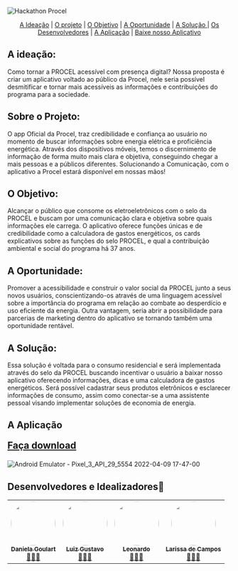 ![Hackathon Procel](https://user-images.githubusercontent.com/95032107/162594797-11bbe98d-b7a4-4f9d-baf5-8716a4a36b49.png)

<div id="inicio" align=center>
  <a href="#ideia">A Ideação</a> |
  <a href="#descricao">O projeto</a> |
  <a href="#objetivo">O Objetivo</a> |
  <a href="#oportunidade">A Oportunidade</a>  |
  <a href="#solucao">A Solução </a> |
  <a href="#grupo">Os Desenvolvedores</a> |
  <a href="#apk">A Aplicação</a> |
  <a href="#download">Baixe nosso Aplicativo</a> 
</div>
<h4 align="center">
  
<h2 id="ideia">A ideação: </h2>
Como tornar a PROCEL acessível com presença digital?
Nossa proposta é criar um aplicativo voltado ao público da Procel, nele seria possível desmitificar e tornar mais acessíveis as informações e contribuições do programa para a sociedade.

<h2 id="descricao">Sobre o Projeto:</h2>
O app Oficial da Procel, traz credibilidade e confiança ao usuário no momento de buscar informações sobre energia elétrica e proficiência energética. Através dos dispositivos móveis, temos o discernimento de informação de forma muito mais clara e objetiva, conseguindo chegar a mais pessoas e a públicos diferentes. Solucionando a Comunicação, com o aplicativo a Procel estará disponível em nossas mãos!


<h2 id="objetivo">O Objetivo:</h2>
Alcançar o público que consome os eletroeletrônicos com o selo da PROCEL e buscam por uma comunicação clara e objetiva sobre quais informações ele carrega. O aplicativo oferece funções únicas e de credibilidade como a calculadora de gastos energéticos, os cards explicativos sobre as funções do selo PROCEL, e qual a contribuição ambiental e social do programa há 37 anos.

<h2 id="oportunidade">A Oportunidade:</h2>
Promover a acessibilidade e construir o valor social da PROCEL junto a seus novos usuários, conscientizando-os através de uma linguagem acessível sobre a importância do programa em relação ao combate ao desperdício e uso eficiente da energia. Outra vantagem, seria abrir a possibilidade para parcerias de marketing dentro do aplicativo se tornando também uma oportunidade rentável.       

  <h2 id="solucao">A Solução: </h2>

Essa solução é voltada para o consumo residencial e será implementada através do selo da PROCEL buscando incentivar o usuário a baixar nosso aplicativo oferecendo informações, dicas e uma calculadora de gastos energéticos. Será possível cadastrar seus produtos eletrônicos e esclarecer informações de consumo, assim como conectar-se a uma assistente pessoal visando implementar soluções de economia de energia.
 
 <h2 id="apk">A Aplicação  <p id="download"><a href="https://drive.google.com/file/d/1N_al-Y8vp9tdn5VYvzF7lh4vAgEJzx2Z/view?usp=sharing">Faça download</a> </p></h2>  
  
  ![Android Emulator - Pixel_3_API_29_5554 2022-04-09 17-47-00](https://user-images.githubusercontent.com/95032107/162594915-071bb64c-b923-4d88-ae99-f260150bec6f.gif)


  <h2 id="grupo">Desenvolvedores e Idealizadores🥇</h2> 
 <table>
  <tr>
    <div align="center">
    <td align="center"><a href="https://github.com/danigoulart"><img style="border-radius: 50%;" src="https://user-images.githubusercontent.com/99820984/160393528-c5adc486-e25d-41af-98b0-1f3b00cee752.jpeg" width="100px;" alt=""/><br /><sub><b>Daniela Goulart</b></sub></a><br /><a href="https://github.com/danigoulart" title="GitHub Dani">👩🏻‍💻</a></td> 
    <td align="center"><a href="https://github.com/LGustavoMachado"><img style="border-radius: 50%;" src="https://user-images.githubusercontent.com/99820984/162229968-17575354-cb71-42e6-9e4a-77a40367c658.jpeg" width="100px;" alt=""/><br /><sub><b>Luiz Gustavo</b></sub></a><br /><a href="https://github.com/LGustavoMachado" title="GitHub Luis">👨🏽‍💻</a></td>
    <td align="center"><a href="https://github.com/leodsc"><img style="border-radius: 50%;" src="https://user-images.githubusercontent.com/99820984/160392049-5d21fa1e-6967-45ac-9544-066f11042a53.png" width="100px;" alt=""/><br /><sub><b>Leonardo</b></sub></a><br /><a href="https://github.com/LucasHerculanoAmaro" title="GitHub Leonardo">👨🏾‍💻</a></td>
    <td align="center"><a href="https://github.com/vanessa-nvr"><img style="border-radius: 50%;" src="https://user-images.githubusercontent.com/95032107/162595204-29d3e540-148a-40e4-a27c-351aa57d0624.jpg" width="100px;" alt=""/><br /><sub><b>Larissa de Campos</b></sub></a><br /><a href="https://github.com/larissadecampos" title="GitHub Vanessa">👩🏽‍💻</a></td>
  
  </tr>
 
</table>
